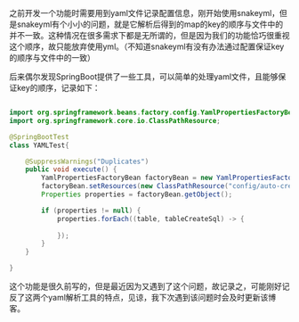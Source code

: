 之前开发一个功能时需要用到yaml文件记录配置信息，刚开始使用snakeyml，但是snakeyml有个小小的问题，就是它解析后得到的map的key的顺序与文件中的并不一致。这种情况在很多需求下都是无所谓的，但是因为我们的功能恰巧很重视这个顺序，故只能放弃使用yml。（不知道snakeyml有没有办法通过配置保证key的顺序与文件中的一致）

后来偶尔发现SpringBoot提供了一些工具，可以简单的处理yaml文件，且能够保证key的顺序，记录如下：

~~~ java

import org.springframework.beans.factory.config.YamlPropertiesFactoryBean;
import org.springframework.core.io.ClassPathResource;

@SpringBootTest
class YAMLTest{

    @SuppressWarnings("Duplicates")
    public void execute() {
        YamlPropertiesFactoryBean factoryBean = new YamlPropertiesFactoryBean();
        factoryBean.setResources(new ClassPathResource("config/auto-create-tables-schedule.yml"));
        Properties properties = factoryBean.getObject();

        if (properties != null) {
            properties.forEach((table, tableCreateSql) -> {
                
            });
        }
    }

}

~~~

这个功能是很久前写的，但是最近因为又遇到了这个问题，故记录之，可能刚好记反了这两个yaml解析工具的特点，见谅，我下次遇到该问题时会及时更新该博客。